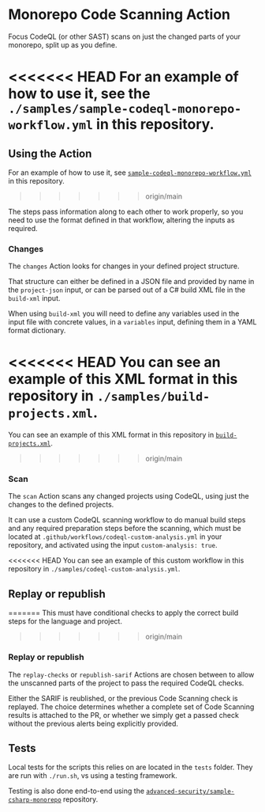 # Monorepo Code Scanning Action

Focus CodeQL (or other SAST) scans on just the changed parts of your monorepo, split up as you define.

<<<<<<< HEAD
For an example of how to use it, see the `./samples/sample-codeql-monorepo-workflow.yml` in this repository.
=======
## Using the Action

For an example of how to use it, see [`sample-codeql-monorepo-workflow.yml`](./sample-codeql-monorepo-workflow.yml) in this repository.
>>>>>>> origin/main

The steps pass information along to each other to work properly, so you need to use the format defined in that workflow, altering the inputs as required.

### Changes

The `changes` Action looks for changes in your defined project structure.

That structure can either be defined in a JSON file and provided by name in the `project-json` input, or can be parsed out of a C# build XML file in the `build-xml` input.

When using `build-xml` you will need to define any variables used in the input file with concrete values, in a `variables` input, defining them in a YAML format dictionary.

<<<<<<< HEAD
You can see an example of this XML format in this repository in `./samples/build-projects.xml`.
=======
You can see an example of this XML format in this repository in [`build-projects.xml`](./build-projects.xml).
>>>>>>> origin/main

### Scan

The `scan` Action scans any changed projects using CodeQL, using just the changes to the defined projects.

It can use a custom CodeQL scanning workflow to do manual build steps and any required preparation steps before the scanning, which must be located at `.github/workflows/codeql-custom-analysis.yml` in your repository, and activated using the input `custom-analysis: true`.

<<<<<<< HEAD
You can see an example of this custom workflow in this repository in `./samples/codeql-custom-analysis.yml`.

## Replay or republish
=======
This must have conditional checks to apply the correct build steps for the language and project.
>>>>>>> origin/main

### Replay or republish

The `replay-checks` or `republish-sarif` Actions are chosen between to allow the unscanned parts of the project to pass the required CodeQL checks.

Either the SARIF is reublished, or the previous Code Scanning check is replayed. The choice determines whether a complete set of Code Scanning results is attached to the PR, or whether we simply get a passed check without the previous alerts being explicitly provided.

## Tests

Local tests for the scripts this relies on are located in the `tests` folder. They are run with `./run.sh`, vs using a testing framework.

Testing is also done end-to-end using the [`advanced-security/sample-csharp-monorepo`](https://github.com/advanced-security/sample-csharp-monorepo/) repository.
